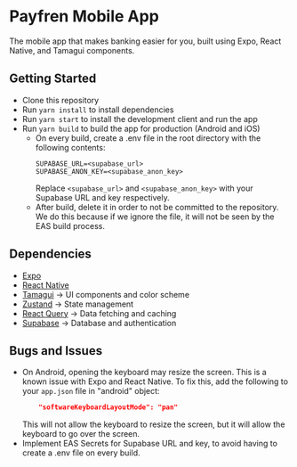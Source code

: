 # Payfren Mobile App

The mobile app that makes banking easier for you, built using Expo, React Native, and Tamagui components.

## Getting Started

- Clone this repository
- Run `yarn install` to install dependencies
- Run `yarn start` to install the development client and run the app
- Run `yarn build` to build the app for production (Android and iOS)
  - On every build, create a .env file in the root directory with the following contents:
    ```env
    SUPABASE_URL=<supabase_url>
    SUPABASE_ANON_KEY=<supabase_anon_key>
    ```
    Replace `<supabase_url>` and `<supabase_anon_key>` with your Supabase URL and key respectively.
  - After build, delete it in order to not be committed to the repository. We do this because if we ignore the file, it will not be seen by the EAS build process.
## Dependencies

- [Expo](https://expo.io/)
- [React Native](https://reactnative.dev/)
- [Tamagui](https://tamagui.dev/) -> UI components and color scheme
- [Zustand](https://docs.pmnd.rs/zustand/getting-started/introduction) -> State management
- [React Query](https://react-query.tanstack.com/) -> Data fetching and caching
- [Supabase](https://supabase.com/) -> Database and authentication

## Bugs and Issues

- On Android, opening the keyboard may resize the screen. This is a known issue with Expo and React Native. To fix this, add the
  following to your `app.json` file in "android" object:
    ```json
        "softwareKeyboardLayoutMode": "pan"
    ```
  This will not allow the keyboard to resize the screen, but it will allow the keyboard to go over the screen.
- Implement EAS Secrets for Supabase URL and key, to avoid having to create a .env file on every build.
